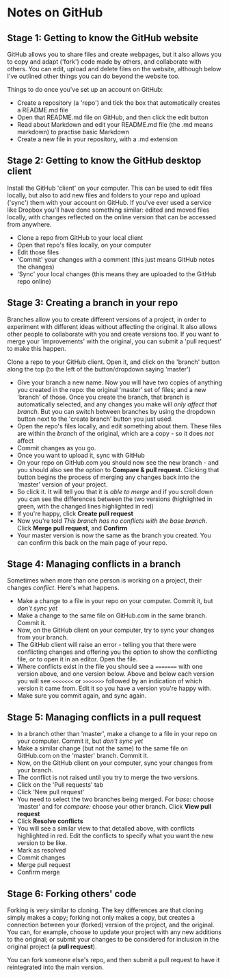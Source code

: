 # Notes on GitHub

## Stage 1: Getting to know the GitHub website

GitHub allows you to share files and create webpages, but it also allows you to copy and adapt ('fork') code made by others, and collaborate with others. You can edit, upload and delete files on the website, although below I've outlined other things you can do beyond the website too.

Things to do once you've set up an account on GitHub:

* Create a repository (a 'repo') and tick the box that automatically creates a README.md file
* Open that README.md file on GitHub, and then click the edit button
* Read about Markdown and edit your README.md file (the .md means markdown) to practise basic Markdown
* Create a new file in your repository, with a .md extension

## Stage 2: Getting to know the GitHub desktop client

Install the GitHub 'client' on your computer. This can be used to edit files locally, but also to add new files and folders to your repo and upload ('sync') them with your account on GitHub. If you've ever used a service like Dropbox you'll have done something similar: edited and moved files locally, with changes reflected on the online version that can be accessed from anywhere.

* Clone a repo from GitHub to your local client
* Open that repo's files locally, on your computer
* Edit those files
* 'Commit' your changes with a comment (this just means GitHub notes the changes)
* 'Sync' your local changes (this means they are uploaded to the GitHub repo online)

## Stage 3: Creating a branch in your repo

Branches allow you to create different versions of a project, in order to experiment with different ideas without affecting the original. It also allows other people to collaborate with you and create versions too. If you want to merge your 'improvements' with the original, you can submit a 'pull request' to make this happen.

Clone a repo to your GitHub client. Open it, and click on the 'branch' button along the top (to the left of the button/dropdown saying 'master')

* Give your branch a new name. Now you will have two copies of anything you created in the repo: the original 'master' set of files; and a new 'branch' of those. Once you create the branch, that branch is automatically selected, and any changes you make will *only affect that branch*. But you can switch between branches by using the dropdown button next to the 'create branch' button you just used.
* Open the repo's files locally, and edit something about them. These files are within the *branch* of the original, which are a copy - so it does *not* affect
* Commit changes as you go.
* Once you want to upload it, sync with GitHub
* On your repo on GitHub.com you should now see the new branch - and you should also see the option to **Compare & pull request**. Clicking that button begins the process of merging any changes back into the 'master' version of your project.
* So click it. It will tell you that it is *able to merge* and if you scroll down you can see the differences between the two versions (highlighted in green, with the changed lines highlighted in red)
* If you're happy, click **Create pull request**
* Now you're told *This branch has no conflicts with the base branch*. Click **Merge pull request**, and **Confirm**
* Your master version is now the same as the branch you created. You can confirm this back on the main page of your repo.

## Stage 4: Managing conflicts in a branch

Sometimes when more than one person is working on a project, their changes *conflict*. Here's what happens.

* Make a change to a file in your repo on your computer. Commit it, but *don't sync yet*
* Make a change to the same file on GitHub.com in the same branch. Commit it.
* Now, on the GitHub client on your computer, try to sync your changes from your branch.
* The GitHub client will raise an error - telling you that there were conflicting changes and offering you the option to show the conflicting file, or to open it in an editor. Open the file.
* Where conflicts exist in the file you should see a `=======` with one version above, and one version below. Above and below each version you will see `<<<<<<<` or `>>>>>>>` followed by an indication of which version it came from. Edit it so you have a version you're happy with.
* Make sure you commit again, and sync again.


## Stage 5: Managing conflicts in a pull request

* In a branch other than 'master', make a change to a file in your repo on your computer. Commit it, but *don't sync yet*
* Make a similar change (but not the same) to the same file on GitHub.com on the 'master' branch. Commit it.
* Now, on the GitHub client on your computer, sync your changes from your branch.
* The conflict is not raised until you try to merge the two versions.
* Click on the 'Pull requests' tab
* Click 'New pull request'
* You need to select the two branches being merged. For *base:* choose 'master' and for *compare:* choose your other branch. Click **View pull request**
* Click **Resolve conflicts**
* You will see a similar view to that detailed above, with conflicts highlighted in red. Edit the conflicts to specify what you want the new version to be like.
* Mark as resolved
* Commit changes
* Merge pull request
* Confirm merge

## Stage 6: Forking others' code

Forking is very similar to cloning. The key differences are that cloning simply makes a copy; forking not only makes a copy, but creates a connection between your (forked) version of the project, and the original. You can, for example, choose to update your project with any new additions to the original; or submit your changes to be considered for inclusion in the original project (a **pull request**).

You can fork someone else's repo, and then submit a pull request to have it reintegrated into the main version.

